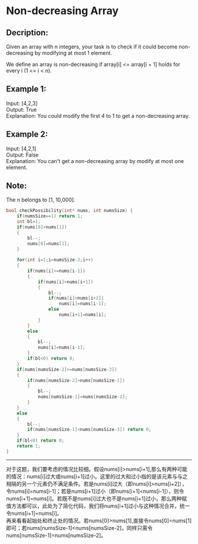 Non-decreasing Array
==========================
Decription:
------------------
 Given an array with n integers, your task is to check if it could become non-decreasing by modifying at most 1 element.

We define an array is non-decreasing if array[i] <= array[i + 1] holds for every i (1 <= i < n).

Example 1:
-----------------
Input: [4,2,3]<br>
Output: True<br>
Explanation: You could modify the first 4 to 1 to get a non-decreasing array.<br>

Example 2:
----------------
Input: [4,2,1]<br>
Output: False<br>
Explanation: You can't get a non-decreasing array by modify at most one element.<br>

Note:<br>
----------------
The n belongs to [1, 10,000].<br>






```c
bool checkPossibility(int* nums, int numsSize) {
    if(numsSize==1) return 1;
    int bl=1;
    if(nums[0]>nums[1])
    {
        bl--;
        nums[0]=nums[1];
    }
   
    for(int i=1;i<numsSize-2;i++)
    {
        if(nums[i]>=nums[i-1])
        {
            if(nums[i]>nums[i+1]) 
            {
                bl--;
                if(nums[i]>nums[i+2])
                    nums[i]=nums[i-1];
                else 
                    nums[i+1]=nums[i];
            }           
        }
        else
        {
            bl--;
            nums[i]=nums[i-1];
        }
        if(bl<0) return 0;
    }
    if(nums[numsSize-2]>=nums[numsSize-3])
    {
        if(nums[numsSize-2]>nums[numsSize-1])
        {
            bl--;
            nums[numsSize-1]=nums[numsSize-2];
        }
    }
    else
    {
        bl--;
        if(nums[numsSize-1]<nums[numsSize-3]) return 0;
    }
    if(bl<0) return 0;
    return 1;
}
```
*************************************************
对于这题，我们要考虑的情况比较细。假设nums[i]>nums[i+1],那么有两种可能的情况：nums[i]过大或nums[i+1]过小。这里的过大和过小指的是该元素与与之相隔的另一个元素仍不满足条件。若是nums[i]过大（即nums[i]>nums[i+2]），令nums[i]=nums[i-1]；若是nums[i+1]过小（即nums[i+1]<nums[i-1]），则令nums[i+1]=nums[i]。若既不是nums[i]过大也不是nums[i+1]过小，那么两种赋值方法都可以，此处为了简化代码，我们将nums[i+1]过小与这种情况合并，统一令nums[i+1]=nums[i]。<br>
再来看看起始处和终止处的情况。若nums[0]>nums[1],直接令nums[0]=nums[1]即可；若nums[numsSize-1]<nums[numsSize-2]，同样只需令nums[numsSize-1]=nums[numsSize-2]。
